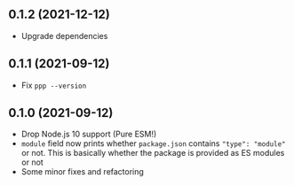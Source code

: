 ## 0.1.2 (2021-12-12)
- Upgrade dependencies

## 0.1.1 (2021-09-12)
- Fix `ppp --version`

## 0.1.0 (2021-09-12)
- Drop Node.js 10 support (Pure ESM!)
- `module` field now prints whether `package.json` contains `"type": "module"` or not. This is basically whether the package is provided as ES modules or not
- Some minor fixes and refactoring
